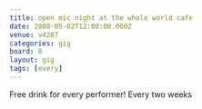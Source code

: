 ```yaml
---
title: open mic night at the whole world cafe
date: 2008-05-02T12:00:00.000Z
venue: v4207
categories: gig
board: 8
layout: gig
tags: [every]
---
```

Free drink for every performer! Every two weeks